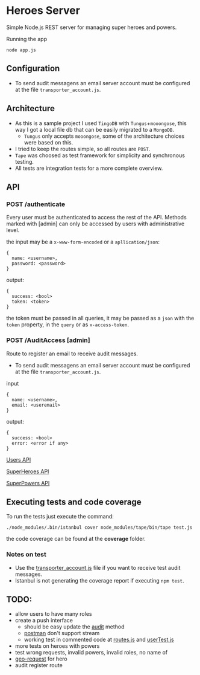 # Heroes Server

Simple Node.js REST server for managing super heroes and powers.


Running the app
```
node app.js
```

## Configuration
- To send audit messagens an email server account must be configured at the file `transporter_account.js`.

## Architecture
- As this is a sample project I used `TingoDB` with `Tungus`+`mooongose`, this way I got a local file db that can be easily migrated to a `MongoDB`.
  - `Tungus` only accepts `mooongose`, some of the architecture choices were based on this.
- I tried to keep the routes simple, so all routes are `POST`.
- `Tape` was choosed as test framework for simplicity and synchronous testing.
- All tests are integration tests for a more complete overview.

## API
### POST /authenticate
Every user must be authenticated to access the rest of the API.
Methods marked with [admin] can only be accessed by users with administrative level.

the input may be a `x-www-form-encoded` or a `apllication/json`:
```
{
  name: <username>,
  password: <password>
}
```

output:
```
{
  success: <bool>
  token: <token>
}
```

the token must be passed in all queries, it may be passed as a `json` with the `token` property, in the `query` or as `x-access-token`.

### POST /AuditAccess [admin]
Route to register an email to receive audit messages.

- To send audit messagens an email server account must be configured at the file `transporter_account.js`.

input
```
{
  name: <username>,
  email: <useremail>
}
```

output:
```
{
  success: <bool>
  error: <error if any>
}
```

[Users API](Users.md)

[SuperHeroes API](SuperHeroesRoutes.md)

[SuperPowers API](SuperPowersRoutes.md)


## Executing tests and code coverage
To run the tests just execute the command:
```
./node_modules/.bin/istanbul cover node_modules/tape/bin/tape test.js
```
the code coverage can be found at the **coverage** folder.

### Notes on test
- Use the [transporter_account.js](app/transporter_account.js) file if you want to receive test audit messages.
- Istanbul is not generating the coverage report if executing ```npm test```.

## TODO:
- allow users to have many roles
- create a push interface
  - should be easy update the [audit](app/auditUtils.js) method
  - [postman](https://github.com/postmanlabs/postman-app-support/issues/278) don't support stream
  - working test in commented code at [routes.js](app/routes.js) and [userTest.js](spec/userTest.js)
- more tests on heroes with powers
- test wrong requests, invalid powers, invalid roles, no name of <entity>
- [geo-request](https://github.com/Automattic/mongoose/wiki/3.6-Release-Notes#geojson-support-mongodb--24) for hero
- audit register route
